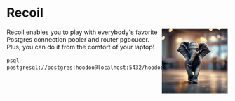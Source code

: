 # Recoil

<img src="img/logo.png" align="right"
     alt="Recoil logo" width="150" height="150">

Recoil enables you to play with everybody's favorite Postgres connection pooler and router pgboucer. Plus, you can do it from the comfort of your laptop! 


```
psql postgresql://postgres:hoodoo@localhost:5432/hoodoo
```